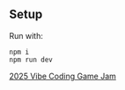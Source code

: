 
## Setup
Run with:
```
npm i
npm run dev
``` 

[2025 Vibe Coding Game Jam](https://x.com/levelsio/status/1901660771505021314)